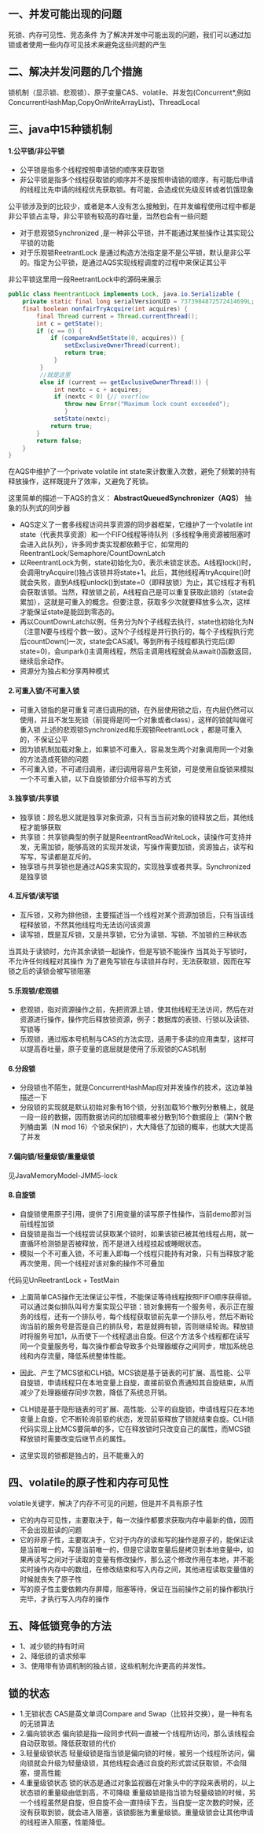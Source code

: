 ## 一、并发可能出现的问题
死锁、内存可见性、竞态条件
为了解决并发中可能出现的问题，我们可以通过加锁或者使用一些内存可见技术来避免这些问题的产生

## 二、解决并发问题的几个措施
锁机制（显示锁、悲观锁）、原子变量CAS、volatile、并发包(Concurrent*,例如ConcurrentHashMap,CopyOnWriteArrayList)、ThreadLocal

## 三、java中15种锁机制
#### 1.公平锁/非公平锁
- 公平锁是指多个线程按照申请锁的顺序来获取锁
- 非公平锁是指多个线程获取锁的顺序并不是按照申请锁的顺序，有可能后申请的线程比先申请的线程优先获取锁。有可能，会造成优先级反转或者饥饿现象

公平锁涉及到的比较少，或者是本人没有怎么接触到，在并发编程使用过程中都是非公平锁占主导，非公平锁有较高的吞吐量，当然也会有一些问题

- 对于悲观锁Synchronized ,是一种非公平锁，并不能通过某些操作让其实现公平锁的功能
- 对于乐观锁ReetrantLock 是通过构造方法指定是不是公平锁，默认是非公平的。指定为公平锁，是通过AQS实现线程调度的过程中来保证其公平

非公平锁这里用一段ReetrantLock中的源码来展示
```java
public class ReentrantLock implements Lock, java.io.Serializable {
    private static final long serialVersionUID = 7373984872572414699L;
    final boolean nonfairTryAcquire(int acquires) {
        final Thread current = Thread.currentThread();
        int c = getState();
        if (c == 0) {
            if (compareAndSetState(0, acquires)) {
                setExclusiveOwnerThread(current);
                return true;
             }
         }
         //就是这里
         else if (current == getExclusiveOwnerThread()) {
             int nextc = c + acquires;
             if (nextc < 0) {// overflow
                throw new Error("Maximum lock count exceeded");
                }
             setState(nextc);
            return true;
        }
        return false;
    }
}
```
在AQS中维护了一个private volatile int state来计数重入次数，避免了频繁的持有释放操作，这样既提升了效率，又避免了死锁。

这里简单的描述一下AQS的含义：
**AbstractQueuedSynchronizer（AQS）** 抽象的队列式的同步器
- AQS定义了一套多线程访问共享资源的同步器框架，它维护了一个volatile int state（代表共享资源）和一个FIFO线程等待队列（多线程争用资源被阻塞时会进入此队列），许多同步类实现都依赖于它，如常用的ReentrantLock/Semaphore/CountDownLatch
- 以ReentrantLock为例，state初始化为0，表示未锁定状态。A线程lock()时，会调用tryAcquire()独占该锁并将state+1。此后，其他线程再tryAcquire()时就会失败，直到A线程unlock()到state=0（即释放锁）为止，其它线程才有机会获取该锁。当然，释放锁之前，A线程自己是可以重复获取此锁的（state会累加），这就是可重入的概念。但要注意，获取多少次就要释放多么次，这样才能保证state是能回到零态的。
- 再以CountDownLatch以例，任务分为N个子线程去执行，state也初始化为N（注意N要与线程个数一致）。这N个子线程是并行执行的，每个子线程执行完后countDown()一次，state会CAS减1。等到所有子线程都执行完后(即state=0)，会unpark()主调用线程，然后主调用线程就会从await()函数返回，继续后余动作。
- 资源分为独占和分享两种模式

#### 2.可重入锁/不可重入锁
- 可重入锁指的是可重复可递归调用的锁，在外层使用锁之后，在内层仍然可以使用，并且不发生死锁（前提得是同一个对象或者class），这样的锁就叫做可重入锁
  上述的悲观锁Synchronized和乐观锁ReetrantLock ，都是可重入的，不保证公平
- 因为锁机制加载对象上，如果锁不可重入，容易发生两个对象调用同一个对象的方法造成死锁的问题
- 不可重入锁，不可递归调用，递归调用容易产生死锁，可是使用自旋锁来模拟一个不可重入锁，以下自旋锁部分介绍书写的方式


#### 3.独享锁/共享锁
- 独享锁：顾名思义就是独享对象资源，只有当当前对象的锁释放之后，其他线程才能够获取
- 共享锁：共享锁典型的例子就是ReentrantReadWriteLock，读操作可支持并发，无需加锁，能够高效的实现并发读，写操作需要加锁，资源独占，读写和写写，写读都是互斥的。
- 独享锁与共享锁也是通过AQS来实现的，实现独享或者共享。Synchronized是独享锁

#### 4.互斥锁/读写锁
- 互斥锁，又称为排他锁，主要描述当一个线程对某个资源加锁后，只有当该线程释放锁，不然其他线程均无法访问该资源
- 读写锁，既是互斥锁，又是共享锁，它分为读锁、写锁、不加锁的三种状态

当其处于读锁时，允许其余读锁一起操作，但是写锁不能操作
当其处于写锁时，不允许任何线程对其操作
为了避免写锁在与读锁并存时，无法获取锁，因而在写锁之后的读锁会被写锁阻塞

#### 5.乐观锁/悲观锁
- 悲观锁，指对资源操作之前，先把资源上锁，使其他线程无法访问，然后在对资源进行操作，操作完后释放锁资源，例子：数据库的表锁、行锁以及读锁、写锁等
- 乐观锁，通过版本号机制与CAS的方法实现，适用于多读的应用类型，这样可以提高吞吐量，原子变量的底层就是使用了乐观锁的CAS机制

#### 6.分段锁
- 分段锁也不陌生，就是ConcurrentHashMap应对并发操作的技术，这边单独描述一下
- 分段锁的实现就是默认初始对象有16个锁，分别加载16个散列分散桶上，就是一段一段的数据，因而数据访问的加锁概率被分散到16个数据段上（第N个散列桶由第（N mod 16）个锁来保护），大大降低了加锁的概率，也就大大提高了并发

#### 7.偏向锁/轻量级锁/重量级锁
见JavaMemoryModel-JMM5-lock

#### 8.自旋锁
- 自旋锁使用原子引用，提供了引用变量的读写原子性操作，当前demo即对当前线程加锁
- 自旋锁是指当一个线程尝试获取某个锁时，如果该锁已被其他线程占用，就一直循环检测锁是否被释放，而不是进入线程挂起或睡眠状态。
- 模拟一个不可重入锁，不可重入即每一个线程只能持有对象，只有当释放才能再次使用，同一个线程对该对象的操作不可叠加

代码见UnReetrantLock + TestMain

- 上面简单CAS操作无法保证公平性，不能保证等待线程按照FIFO顺序获得锁。可以通过类似排队叫号方案实现公平锁：锁对象拥有一个服务号，表示正在服务的线程，还有一个排队号，每个线程获取锁前先拿一个排队号，然后不断轮询当前的服务号是否是自己的排队号，若是就拥有锁，否则继续轮询。释放锁时将服务号加1，从而使下一个线程退出自旋。但这个方法多个线程都在读写同一个变量服务号，每次操作都会导致多个处理器缓存之间同步，增加系统总线和内存流量，降低系统整体性能。

- 因此、产生了MCS锁和CLH锁。MCS锁是基于链表的可扩展、高性能、公平自旋锁，申请线程只在本地变量上自旋，直接前驱负责通知其自旋结束，从而减少了处理器缓存同步次数，降低了系统总开销。

- CLH锁是基于隐形链表的可扩展、高性能、公平的自旋锁，申请线程只在本地变量上自旋，它不断轮询前驱的状态，发现前驱释放了锁就结束自旋。CLH锁代码实现上比MCS要简单的多，它在释放锁时只改变自己的属性，而MCS锁释放锁时需要改变后继节点的属性。

- 这里实现的锁都是独占的，且不能重入的

## 四、volatile的原子性和内存可见性
volatile关键字，解决了内存不可见的问题，但是并不具有原子性
- 它的内存可见性，主要取决于，每一次操作都要求获取内存中最新的值，因而不会出现脏读的问题
- 它的非原子性，主要取决于，它对于内存的读和写的操作是原子的，能保证读是当前唯一的，写是当前唯一的，但是它读取变量后是拷贝到本地变量中，如果再读写之间对于读取的变量有修改操作，那么这个修改作用在本地，并不能实时操作内存中的数组，在修改结束和写入内存之间，其他进程读取变量值的时候就丧失了原子性
- 写的原子性主要依赖内存屏障，阻塞等待，保证在当前操作之前的操作都执行完毕，才执行写入内存的操作

## 五、降低锁竞争的方法
- 1、减少锁的持有时间 
- 2、降低锁的请求频率 
- 3、使用带有协调机制的独占锁，这些机制允许更高的并发性。

## 锁的状态
- 1.无锁状态
CAS是英文单词Compare and Swap（比较并交换），是一种有名的无锁算法
- 2.偏向锁状态
偏向锁是指一段同步代码一直被一个线程所访问，那么该线程会自动获取锁。降低获取锁的代价
- 3.轻量级锁状态
轻量级锁是指当锁是偏向锁的时候，被另一个线程所访问，偏向锁就会升级为轻量级锁，其他线程会通过自旋的形式尝试获取锁，不会阻塞，提高性能
- 4.重量级锁状态
锁的状态是通过对象监视器在对象头中的字段来表明的，以上状态锁的重量级由低到高，不可降级
重量级锁是指当锁为轻量级锁的时候，另一个线程虽然是自旋，但自旋不会一直持续下去，当自旋一定次数的时候，还没有获取到锁，就会进入阻塞，该锁膨胀为重量级锁。重量级锁会让其他申请的线程进入阻塞，性能降低。
